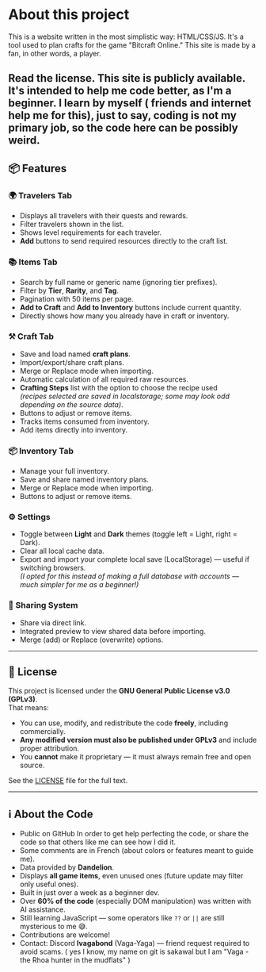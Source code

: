 # About this project

This is a website written in the most simplistic way: HTML/CSS/JS. It's a tool used to plan crafts for the game "Bitcraft Online." This site is made by a fan, in other words, a player.

Read the license. This site is publicly available. It's intended to help me code better, as I'm a beginner. I learn by myself ( friends and internet help me for this), just to say, coding is not my primary job, so the code here can be possibly weird.
---

## 📦 Features

### **🌍 Travelers Tab**
- Displays all travelers with their quests and rewards.
- Filter travelers shown in the list.
- Shows level requirements for each traveler.
- **Add** buttons to send required resources directly to the craft list.

### **📚 Items Tab**
- Search by full name or generic name (ignoring tier prefixes).
- Filter by **Tier**, **Rarity**, and **Tag**.
- Pagination with 50 items per page.
- **Add to Craft** and **Add to Inventory** buttons include current quantity.
- Directly shows how many you already have in craft or inventory.

### **⚒️ Craft Tab**
- Save and load named **craft plans**.
- Import/export/share craft plans.
- Merge or Replace mode when importing.
- Automatic calculation of all required raw resources.
- **Crafting Steps** list with the option to choose the recipe used  
  _(recipes selected are saved in localstorage; some may look odd depending on the source data)_.
- Buttons to adjust or remove items.
- Tracks items consumed from inventory.
- Add items directly into inventory.

### **📦 Inventory Tab**
- Manage your full inventory.
- Save and share named inventory plans.
- Merge or Replace mode when importing.
- Buttons to adjust or remove items.

### **⚙️ Settings**
- Toggle between **Light** and **Dark** themes (toggle left = Light, right = Dark).
- Clear all local cache data.
- Export and import your complete local save (LocalStorage) — useful if switching browsers.  
  _(I opted for this instead of making a full database with accounts — much simpler for me as a beginner!)_

### **🔗 Sharing System**
- Share via direct link.
- Integrated preview to view shared data before importing.
- Merge (add) or Replace (overwrite) options.

---

## 📜 License
This project is licensed under the **GNU General Public License v3.0 (GPLv3)**.  
That means:
- You can use, modify, and redistribute the code **freely**, including commercially.
- **Any modified version must also be published under GPLv3** and include proper attribution.
- You **cannot** make it proprietary — it must always remain free and open source.

See the [LICENSE](LICENSE) file for the full text.

---

## ℹ️ About the Code
- Public on GitHub In order to get help perfecting the code, or share the code so that others like me can see how I did it.
- Some comments are in French (about colors or features meant to guide me).  
- Data provided by **Dandelion**.  
- Displays **all game items**, even unused ones (future update may filter only useful ones).  
- Built in just over a week as a beginner dev.  
- Over **60% of the code** (especially DOM manipulation) was written with AI assistance.  
- Still learning JavaScript — some operators like `??` or `||` are still mysterious to me 😅.  
- Contributions are welcome!  
- Contact: Discord **lvagabond** (Vaga-Yaga) — friend request required to avoid scams. ( yes I know, my name on git is sakawal but I am "Vaga - the Rhoa hunter in the mudflats" )
